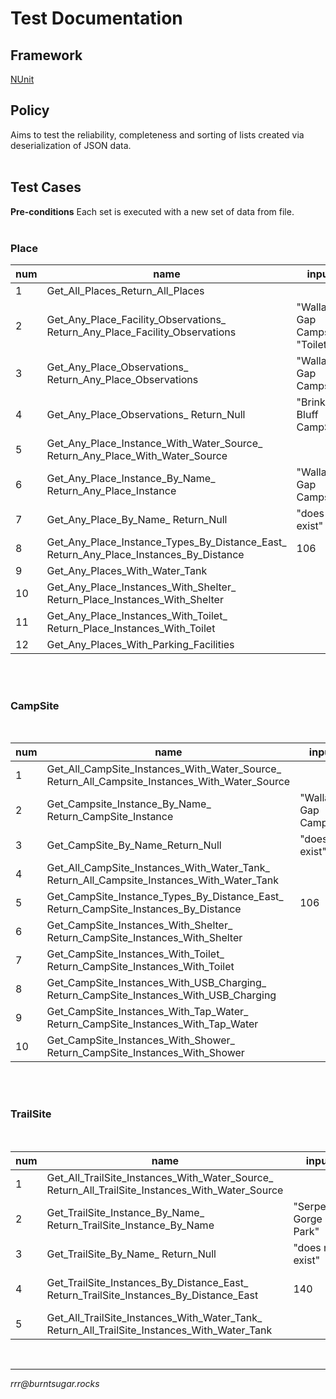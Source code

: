 # Test Documentation

## Framework
[NUnit](https://nunit.org/)
<br>
## Policy

Aims to test the reliability, completeness and sorting of lists created via deserialization of JSON data.
<br>
<br>
## Test Cases

**Pre-conditions** Each set is executed with a new set of data from file.
<br>
<br>
### Place

| num | name                                                                                  | inputs                           | expected                             | result |
|-----|---------------------------------------------------------------------------------------|----------------------------------|--------------------------------------|--------|
| 1   | Get_All_Places_Return_All_Places                                                      |                                  | List of 25 Place                     | pass   |
| 2   | Get_Any_Place_Facility_Observations_ Return_Any_Place_Facility_Observations           | "Wallaby Gap Campsite", "Toilet" | List of 2 Observation                | pass   |
| 3   | Get_Any_Place_Observations_ Return_Any_Place_Observations                             | "Wallaby Gap Campsite"           | Author at [0] = rrr@burntsugar.rocks | pass   |
| 4   | Get_Any_Place_Observations_ Return_Null                                               | "Brinkley Bluff  CampSite"       | null                                 | pass   |
| 5   | Get_Any_Place_Instance_With_Water_Source_ Return_Any_Place_With_Water_Source          |                                  | List of 15 Place                     | pass   |
| 6   | Get_Any_Place_Instance_By_Name_ Return_Any_Place_Instance                             | "Wallaby Gap Campsite"           | matching Place instance              | pass   |
| 7   | Get_Any_Place_By_Name_ Return_Null                                                    | "does not exist"                 | null                                 | pass   |
| 8   | Get_Any_Place_Instance_Types_By_Distance_East_ Return_Any_Place_Instances_By_Distance | 106                              | List of 2 Place                      | pass   |
| 9   | Get_Any_Places_With_Water_Tank                                                        |                                  | List of 15 Place                     | pass   |
| 10  | Get_Any_Place_Instances_With_Shelter_ Return_Place_Instances_With_Shelter             |                                  | List of 9 Place                      | pass   |
| 11  | Get_Any_Place_Instances_With_Toilet_ Return_Place_Instances_With_Toilet               |                                  | List of 15 Place                     | pass   |
| 12  | Get_Any_Places_With_Parking_Facilities                                                |                                  | List of 1 Place                      | pass   |

<br>
<br>

### CampSite
<br>

| num | name                                                                                          | inputs                 | expected                | result |
|-----|-----------------------------------------------------------------------------------------------|------------------------|-------------------------|--------|
| 1   | Get_All_CampSite_Instances_With_Water_Source_ Return_All_Campsite_Instances_With_Water_Source |                        | List of 14 CampSite     | pass   |
| 2   | Get_Campsite_Instance_By_Name_ Return_CampSite_Instance                                       | "Wallaby Gap Campsite" | Matching Place instance | pass   |
| 3   | Get_CampSite_By_Name_Return_Null                                                              | "does not exist"       | null                    | pass   |
| 4   | Get_All_CampSite_Instances_With_Water_Tank_ Return_All_Campsite_Instances_With_Water_Tank     |                        | List of 14 CampSite     | pass   |
| 5   | Get_CampSite_Instance_Types_By_Distance_East_ Return_CampSite_Instances_By_Distance           | 106                    | List of 2 CampSite      | pass   |
| 6   | Get_CampSite_Instances_With_Shelter_ Return_CampSite_Instances_With_Shelter                   |                        | List of 2 CampSite      | pass   |
| 7   | Get_CampSite_Instances_With_Toilet_ Return_CampSite_Instances_With_Toilet                     |                        | List of 14 CampSite     | pass   |
| 8   | Get_CampSite_Instances_With_USB_Charging_ Return_CampSite_Instances_With_USB_Charging         |                        | List of 6 CampSite      | pass   |
| 9   | Get_CampSite_Instances_With_Tap_Water_ Return_CampSite_Instances_With_Tap_Water               |                        | List of 1 CampSite      | pass   |
| 10  | Get_CampSite_Instances_With_Shower_ Return_CampSite_Instances_With_Shower                     |                        | List of 2 CampSite      | pass   |

<br>
<br>

### TrailSite
<br>

| num | name                                                                                            | inputs                      | expected                     | result |
|-----|-------------------------------------------------------------------------------------------------|-----------------------------|------------------------------|--------|
| 1   | Get_All_TrailSite_Instances_With_Water_Source_ Return_All_TrailSite_Instances_With_Water_Source |                             | List of 1 TrailSite          | pass   |
| 2   | Get_TrailSite_Instance_By_Name_ Return_TrailSite_Instance_By_Name                               | "Serpentine Gorge Car Park" | Matching TrailSite instance  | pass   |
| 3   | Get_TrailSite_By_Name_ Return_Null                                                              | "does not exist"            | null                         | pass   |
| 4   | Get_TrailSite_Instances_By_Distance_East_ Return_TrailSite_Instances_By_Distance_East           | 140                         | List of 1 TrailSite instance | pass   |
| 5   | Get_All_TrailSite_Instances_With_Water_Tank_ Return_All_TrailSite_Instances_With_Water_Tank     |                             | List of 1 TrailSite          | pass   |


<br>

<hr>

*rrr@<span></span>burntsugar.rocks*
